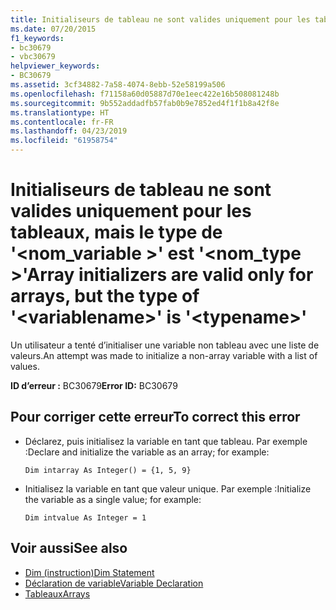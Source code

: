 ```yaml
---
title: Initialiseurs de tableau ne sont valides uniquement pour les tableaux, mais le type de '<variablename>'is'<typename>'
ms.date: 07/20/2015
f1_keywords:
- bc30679
- vbc30679
helpviewer_keywords:
- BC30679
ms.assetid: 3cf34882-7a58-4074-8ebb-52e58199a506
ms.openlocfilehash: f71158a60d05887d70e1eec422e16b508081248b
ms.sourcegitcommit: 9b552addadfb57fab0b9e7852ed4f1f1b8a42f8e
ms.translationtype: HT
ms.contentlocale: fr-FR
ms.lasthandoff: 04/23/2019
ms.locfileid: "61958754"
---
```

# <a name="array-initializers-are-valid-only-for-arrays-but-the-type-of-variablename-is-typename"></a><span data-ttu-id="69da2-102">Initialiseurs de tableau ne sont valides uniquement pour les tableaux, mais le type de '\<nom_variable >' est '\<nom_type >'</span><span class="sxs-lookup"><span data-stu-id="69da2-102">Array initializers are valid only for arrays, but the type of '\<variablename>' is '\<typename>'</span></span>
<span data-ttu-id="69da2-103">Un utilisateur a tenté d’initialiser une variable non tableau avec une liste de valeurs.</span><span class="sxs-lookup"><span data-stu-id="69da2-103">An attempt was made to initialize a non-array variable with a list of values.</span></span>  
  
 <span data-ttu-id="69da2-104">**ID d’erreur :** BC30679</span><span class="sxs-lookup"><span data-stu-id="69da2-104">**Error ID:** BC30679</span></span>  
  
## <a name="to-correct-this-error"></a><span data-ttu-id="69da2-105">Pour corriger cette erreur</span><span class="sxs-lookup"><span data-stu-id="69da2-105">To correct this error</span></span>  
  
- <span data-ttu-id="69da2-106">Déclarez, puis initialisez la variable en tant que tableau. Par exemple :</span><span class="sxs-lookup"><span data-stu-id="69da2-106">Declare and initialize the variable as an array; for example:</span></span>  
  
     `Dim intarray As Integer() = {1, 5, 9}`  
  
- <span data-ttu-id="69da2-107">Initialisez la variable en tant que valeur unique. Par exemple :</span><span class="sxs-lookup"><span data-stu-id="69da2-107">Initialize the variable as a single value; for example:</span></span>  
  
     `Dim intvalue As Integer = 1`  
  
## <a name="see-also"></a><span data-ttu-id="69da2-108">Voir aussi</span><span class="sxs-lookup"><span data-stu-id="69da2-108">See also</span></span>

- [<span data-ttu-id="69da2-109">Dim (instruction)</span><span class="sxs-lookup"><span data-stu-id="69da2-109">Dim Statement</span></span>](../../visual-basic/language-reference/statements/dim-statement.md)
- [<span data-ttu-id="69da2-110">Déclaration de variable</span><span class="sxs-lookup"><span data-stu-id="69da2-110">Variable Declaration</span></span>](../../visual-basic/programming-guide/language-features/variables/variable-declaration.md)
- [<span data-ttu-id="69da2-111">Tableaux</span><span class="sxs-lookup"><span data-stu-id="69da2-111">Arrays</span></span>](../../visual-basic/programming-guide/language-features/arrays/index.md)
